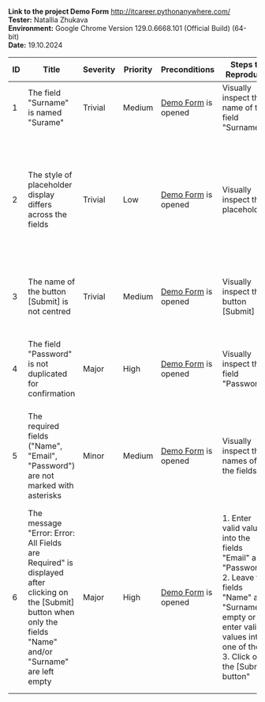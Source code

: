 **Link to the project Demo Form**	http://itcareer.pythonanywhere.com/  
**Tester:**	Natallia Zhukava  
**Environment:**	Google Chrome Version 129.0.6668.101 (Official Build) (64-bit)  
**Date:**	19.10.2024

ID | Title |	Severity |	Priority |	Preconditions |	Steps to Reproduce |	Expected Result |	Actual Result |	Attachment
-- | ----- | --------- | --------- | -------------- | ------------------ | ---------------- | ------------- | ----------
1 |	The field "Surname" is named "Surame" |	Trivial |	Medium |	[Demo Form](http://itcareer.pythonanywhere.com//) is opened |	Visually inspect the name of the field "Surname" |	The field is named "Surname" |	The field is named "Surame" | [Link](https://drive.google.com/file/d/1mAv-Gn6s00urozjIXzyjyaRECJMffyE_/view?usp=drive_link)
2 |	The style of placeholder display differs across the fields |	Trivial |	Low |	[Demo Form](http://itcareer.pythonanywhere.com//) is opened |	Visually inspect the placeholders | The placeholders are displayed as:<br>Enter your name<br>Enter your surname<br>Enter your email<br>Enter your password | The placeholders are displayed as:<br>Name?<br>Surname?<br>Your email  address.<br>Enter a password. | [Link](https://drive.google.com/file/d/16-mifT0_eVd41yyYn4Ha_-j0tVAcR-oR/view?usp=drive_link)
3 |	The name of the button [Submit] is not centred |	Trivial |	Medium |	[Demo Form](http://itcareer.pythonanywhere.com//) is opened |	Visually inspect the button [Submit] |	The writing "Submit" is centered |	The position of the writing "Submit" is padding-left:30px |	[Link](https://drive.google.com/file/d/17lY5rEKEvuk_NiB00mAxEzsBZEkt5PWo/view?usp=drive_link)
4 |	The field "Password" is not duplicated for confirmation |	Major |	High |	[Demo Form](http://itcareer.pythonanywhere.com//) is opened |	Visually inspect the field "Password" |	The field "Password" is  duplicated as "Password" and "Confirm password" |	The field "Password" is not duplicated |	[Link](https://drive.google.com/file/d/16wNqV_8YFK1s2WcZC2vMR0k04G6gYpzf/view?usp=drive_link)
5 |	The required fields ("Name", "Email", "Password") are not marked with asterisks |	Minor |	Medium |	[Demo Form](http://itcareer.pythonanywhere.com//) is opened |	Visually inspect the names of the fields |	The required fields are marked with asterisks |	The required fields are not marked with asterisks |	[Link](https://drive.google.com/file/d/1OStpnbXVGgwU2beH7Nf0E8TAcsQnJnyV/view?usp=drive_link)
6 |	The message "Error: Error: All Fields are Required" is displayed after clicking on the [Submit] button when only the fields "Name" and/or "Surname" are left empty |	Major |	High |	[Demo Form](http://itcareer.pythonanywhere.com//) is opened | 1. Enter valid values into the fields "Email" and "Password"<br>2. Leave the fields "Name" and "Surname" empty or enter valid values into one of them<br>3. Click on the [Submit] button" |	**If the field "Name"" is empty:** the field "Name" has a red frame; the message “This field is required” is displayed.<br>**If only the field "Surname" is empty:** the message "Success! Hello: Name" is displayed |	The message "Error: Error: All Fields are Required" is displayed |	[Link](https://drive.google.com/file/d/1jPK8jgvR3M6MHsR65INAboWpBdRJQKVV/view?usp=drive_link)




